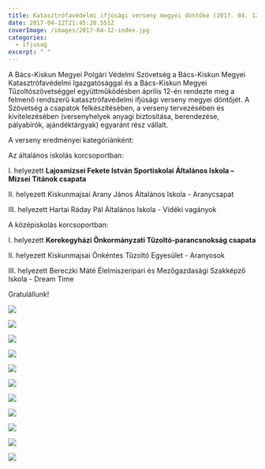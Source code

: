 ```yaml
---
title: Katasztrófavédelmi ifjúsági verseny megyei döntőke (2017. 04. 12.)
date: 2017-04-12T21:45:20.551Z
coverImage: /images/2017-04-12-index.jpg
categories:
  - ifjusag
excerpt: " "
---
```

A Bács-Kiskun Megyei Polgári Védelmi Szövetség a Bács-Kiskun Megyei Katasztrófavédelmi Igazgatósággal és a Bács-Kiskun Megyei Tűzoltószövetséggel együttműködésben április 12-én rendezte meg a felmenő rendszerű katasztrófavédelmi ifjúsági verseny megyei döntőjét. A Szövetség a csapatok felkészítésében, a verseny tervezésében és kivitelezésében (versenyhelyek anyagi biztosítása, berendezése, pályabírók, ajándéktárgyak) egyaránt rész vállalt.

A verseny eredményei kategóriánként:

Az általános iskolás korcsoportban:

I. helyezett **Lajosmizsei Fekete István Sportiskolai Általános Iskola – Mizsei Titánok csapata**

II. helyezett Kiskunmajsai Arany János Általános Iskola - Aranycsapat

III. helyezett Hartai Ráday Pál Általános Iskola - Vidéki vagányok

A középiskolás korcsoportban:

I. helyezett **Kerekegyházi Önkormányzati Tűzoltó-parancsnokság csapata**

II. helyezett Kiskunmajsai Önkéntes Tűzoltó Egyesület - Aranyosok

III. helyezett Bereczki Máté Élelmiszeripari és Mezőgazdasági Szakképző Iskola - Dream Time

G﻿ratulállunk!

![](/images/2017-04-12-1.jpg)

![](/images/2017-04-12-2.jpg)

![](/images/2017-04-12-3.jpg)

![](/images/2017-04-12-4.jpg)

![](/images/2017-04-12-5.jpg)

![](/images/2017-04-12-6.jpg)

![](/images/2017-04-12-7.jpg)

![](/images/2017-04-12-8.jpg)

![](/images/2017-04-12-9.jpg)

![](/images/2017-04-12-10.jpg)

![](/images/2017-04-12-11.jpg)